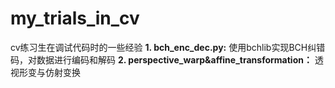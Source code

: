 # my_trials_in_cv
cv练习生在调试代码时的一些经验
**1. bch_enc_dec.py:** 使用bchlib实现BCH纠错码，对数据进行编码和解码
**2. perspective_warp&affine_transformation：** 透视形变与仿射变换
